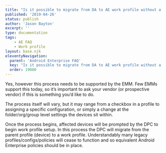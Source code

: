 ```yaml
---
title: "Is it possible to migrate from DA to AE work profile without a re-enrol?"
published: '2019-04-26'
status: publish
author: 'Jason Bayton'
excerpt: ''
type: documentation
tags: 
    - AE FAQ
    - Work profile
layout: base.njk
eleventyNavigation:
  parent: 'Android Enterprise FAQ'
  key: "Is it possible to migrate from DA to AE work profile without a re-enrol?"
  order: 19000
--- 
```

Yes, however this process needs to be supported by the EMM. Few EMMs support this today, so it’s important to ask your vendor (or prospective vendor) if this is something you’d like to do.

The process itself will vary, but it may range from a checkbox in a profile to assigning a specific configuration, or simply a change at the folder/org/group level settings the devices sit within.

Once the process begins, affected devices will be prompted by the DPC to begin work profile setup. In this process the DPC will migrate from the parent profile (device) to a work profile. Understandably many legacy profiles/configs/policies will cease to function and so equivalent Android Enterprise policies should be in place.

